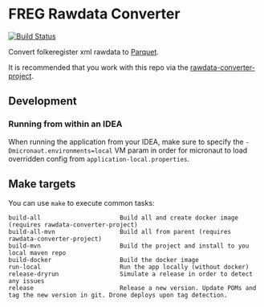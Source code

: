 # FREG Rawdata Converter
[![Build Status](https://drone.prod-bip-ci.ssb.no/api/badges/statisticsnorway/rawdata-converter-app-freg/status.svg)](https://drone.prod-bip-ci.ssb.no/statisticsnorway/rawdata-converter-app-freg)

Convert folkeregister xml rawdata to [Parquet](https://en.wikipedia.org/wiki/Apache_Parquet).

It is recommended that you work with this repo via the [rawdata-converter-project](https://github.com/statisticsnorway/rawdata-converter-project).


## Development

### Running from within an IDEA

When running the application from your IDEA, make sure to specify the `-Dmicronaut.environments=local`
VM param in order for micronaut to load overridden config from `application-local.properties`.


## Make targets

You can use `make` to execute common tasks:
```
build-all                      Build all and create docker image (requires rawdata-converter-project)
build-all-mvn                  Build all from parent (requires rawdata-converter-project)
build-mvn                      Build the project and install to you local maven repo
build-docker                   Build the docker image
run-local                      Run the app locally (without docker)
release-dryrun                 Simulate a release in order to detect any issues
release                        Release a new version. Update POMs and tag the new version in git. Drone deploys upon tag detection.
```
